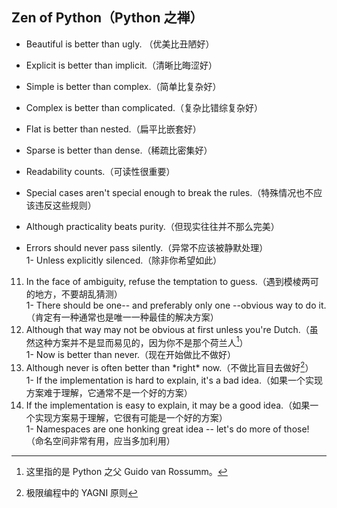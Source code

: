## Zen of Python（Python 之禅）

- Beautiful is better than ugly. （优美比丑陋好）<br>

- Explicit is better than implicit.（清晰比晦涩好）<br>

- Simple is better than complex.（简单比复杂好）<br>

- Complex is better than complicated.（复杂比错综复杂好）<br>

- Flat is better than nested.（扁平比嵌套好）<br>

- Sparse is better than dense.（稀疏比密集好）<br>

- Readability counts.（可读性很重要）<br>

- Special cases aren't special enough to break the rules.（特殊情况也不应该违反这些规则）<br>

- Although practicality beats purity.（但现实往往并不那么完美）<br>

- Errors should never pass silently.（异常不应该被静默处理）<br>
  1- Unless explicitly silenced.（除非你希望如此）<br>

11. In the face of ambiguity, refuse the temptation to guess.（遇到模棱两可的地方，不要胡乱猜测）<br>
    1- There should be one-- and preferably only one --obvious way to do it.（肯定有一种通常也是唯一一种最佳的解决方案）<br>
12. Although that way may not be obvious at first unless you're Dutch.（虽然这种方案并不是显而易见的，因为你不是那个荷兰人[^1]）<br>
    1- Now is better than never.（现在开始做比不做好）<br>
13. Although never is often better than \*right\* now.（不做比盲目去做好[^2]）<br>
    1- If the implementation is hard to explain, it's a bad idea.（如果一个实现方案难于理解，它通常不是一个好的方案）<br>
14. If the implementation is easy to explain, it may be a good idea.（如果一个实现方案易于理解，它很有可能是一个好的方案）<br>
    1- Namespaces are one honking great idea -- let's do more of those!（命名空间非常有用，应当多加利用）<br>

[^1]: 这里指的是 Python 之父 Guido van Rossumm。
[^2]: 极限编程中的 YAGNI 原则
